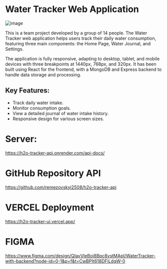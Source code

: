 # Water Tracker Web Application

![image](https://github.com/user-attachments/assets/db2ce8e8-f304-4063-8858-78ff73d7f8f6)


This is a team project developed by a group of 14 people. The Water Tracker web application helps users track their daily water consumption, featuring three main components: the Home Page, Water Journal, and Settings.

The application is fully responsive, adapting to desktop, tablet, and mobile devices with three breakpoints at 1440px, 768px, and 320px. It has been built using React for the frontend, with a MongoDB and Express backend to handle data storage and processing.

## Key Features:
- Track daily water intake.</br>
- Monitor consumption goals.</br>
- View a detailed journal of water intake history.</br>
- Responsive design for various screen sizes.</br>

# Server:
https://h2o-tracker-api.onrender.com/api-docs/

# GitHub Repository API
https://github.com/remezovskyi2508/h2o-tracker-api

# VERCEL Deployment
https://h2o-tracker-ui.vercel.app/

# FIGMA
https://www.figma.com/design/QlavVIeBoi8Bpc8ystMApI/WaterTracker-with-backend?node-id=0-1&p=f&t=CwBPlt618DFiLdqW-0
